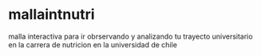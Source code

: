 # mallaintnutri
malla interactiva para ir obrservando y analizando tu trayecto universitario en la carrera de nutricion en la universidad de chile

